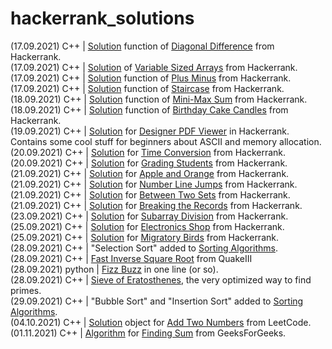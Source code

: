 # hackerrank_solutions

(17.09.2021) C++ | [Solution](https://github.com/younver/hackerrank_solutions/blob/main/hackerrank/diagonal_difference.cpp) function of [Diagonal Difference](https://www.hackerrank.com/challenges/diagonal-difference/problem) from Hackerrank. <br>
(17.09.2021) C++ | [Solution](https://github.com/younver/hackerrank_solutions/blob/main/hackerrank/variable_sized_arrays.cpp) of [Variable Sized Arrays](https://www.hackerrank.com/challenges/variable-sized-arrays/problem) from Hackerrank. <br>
(17.09.2021) C++ | [Solution](https://github.com/younver/hackerrank_solutions/blob/main/hackerrank/plus_minus.cpp) function of [Plus Minus](https://www.hackerrank.com/challenges/plus-minus/problem) from Hackerrank.<br>
(17.09.2021) C++ | [Solution](https://github.com/younver/hackerrank_solutions/blob/main/hackerrank/staircase.cpp) function of [Staircase](https://www.hackerrank.com/challenges/staircase/problem) from Hackerrank.<br>
(18.09.2021) C++ | [Solution](https://github.com/younver/hackerrank_solutions/blob/main/hackerrank/mini_max_sum.cpp) function of [Mini-Max Sum](https://www.hackerrank.com/challenges/mini-max-sum/problem) from Hackerrank.<br>
(18.09.2021) C++ | [Solution](https://github.com/younver/hackerrank_solutions/blob/main/hackerrank/birthday_cake_candles.cpp) function of [Birthday Cake Candles](https://www.hackerrank.com/challenges/birthday-cake-candles/problem) from Hackerrank. <br>
(19.09.2021) C++ | [Solution](https://github.com/younver/hackerrank_solutions/blob/main/hackerrank/designer_pdf_viewer.cpp) for [Designer PDF Viewer](https://www.hackerrank.com/challenges/designer-pdf-viewer/problem) in Hackerrank. Contains some cool stuff for beginners about ASCII and memory allocation. <br>
(20.09.2021) C++ | [Solution](https://github.com/younver/hackerrank_solutions/blob/main/hackerrank/time_conversion.cpp) for [Time Conversion](https://www.hackerrank.com/challenges/time-conversion/problem) from Hackerrank. <br>
(20.09.2021) C++ | [Solution](https://github.com/younver/hackerrank_solutions/blob/main/hackerrank/grading_students.cpp) for [Grading Students](https://www.hackerrank.com/challenges/grading/problem) from Hackerrank. <br>
(21.09.2021) C++ | [Solution](https://github.com/younver/Algorithms/blob/main/hackerrank/apple_and_orange.cpp) for [Apple and Orange](https://www.hackerrank.com/challenges/apple-and-orange) from Hackerrank. <br>
(21.09.2021) C++ | [Solution](https://github.com/younver/hackerrank_solutions/blob/main/hackerrank/number_line_jumps.cpp) for [Number Line Jumps](https://www.hackerrank.com/challenges/kangaroo/problem) from Hackerrank. <br>
(21.09.2021) C++ | [Solution](https://github.com/younver/hackerrank_solutions/blob/main/hackerrank/between_two_sets.cpp) for [Between Two Sets](https://www.hackerrank.com/challenges/between-two-sets/problem) from Hackerrank. <br>
(21.09.2021) C++ | [Solution](https://github.com/younver/hackerrank_solutions/blob/main/hackerrank/breaking_the_records.cpp) for [Breaking the Records](https://www.hackerrank.com/challenges/breaking-best-and-worst-records/problem) from Hackerrank. <br>
(23.09.2021) C++ | [Solution](https://github.com/younver/hackerrank_solutions/blob/main/hackerrank/subarray_division.cpp) for [Subarray Division](https://www.hackerrank.com/challenges/the-birthday-bar/problem) from Hackerrank. <br>
(25.09.2021) C++ | [Solution](https://github.com/younver/hackerrank_solutions/blob/main/hackerrank/electronics_shop.cpp) for [Electronics Shop](https://www.hackerrank.com/challenges/electronics-shop/problem) from Hackerrank.<br>
(25.09.2021) C++ | [Solution](https://github.com/younver/hackerrank_solutions/blob/main/hackerrank/migratory_birds.cpp) for [Migratory Birds](https://www.hackerrank.com/challenges/migratory-birds/problem) from Hackerrank. <br>
(28.09.2021) C++ | "Selection Sort" added to [Sorting Algorithms](https://github.com/younver/Algorithms/blob/main/sorting_algorithms.cpp).<br>
(28.09.2021) C++ | [Fast Inverse Square Root](https://github.com/younver/Algorithms/blob/main/q_rsqrt.cpp) from QuakeIII<br>
(28.09.2021) python | [Fizz Buzz](https://github.com/younver/Algorithms/blob/main/fizz_buzz.py) in one line (or so). <br>
(28.09.2021) C++ | [Sieve of Eratosthenes](https://github.com/younver/Algorithms/blob/main/sieve_of_eratosthenes.cpp), the very optimized way to find primes. <br>
(29.09.2021) C++ | "Bubble Sort" and "Insertion Sort" added to [Sorting Algorithms](https://github.com/younver/Algorithms/blob/main/sorting_algorithms.cpp).<br>
(04.10.2021) C++ | [Solution](https://github.com/younver/Algorithms/blob/main/leetcode/add_two_numbers.cpp) object for [Add Two Numbers](https://leetcode.com/problems/add-two-numbers/submissions/) from LeetCode.<br>
(01.11.2021) C++ | [Algorithm](https://github.com/younver/Algorithms/blob/main/geeksForGeeks/sum.cpp) for [Finding Sum](https://www.geeksforgeeks.org/program-find-sum-elements-given-array/) from GeeksForGeeks.<br>
